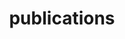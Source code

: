---
layout: page
title: publications
nav: true
dropdown: true
children: 
    - title: publications (by year)
      permalink: /publications_year/
    - title: divider
    - title: publications (by topic)
      permalink: /publications_topic/
    - title: divider
    - title: Google Scholar
      permalink: https://scholar.google.com/citations?user=T99vQCsAAAAJ

---